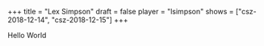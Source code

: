 +++
title = "Lex Simpson"
draft = false
player = "lsimpson"
shows = ["csz-2018-12-14", "csz-2018-12-15"]
+++

Hello World
